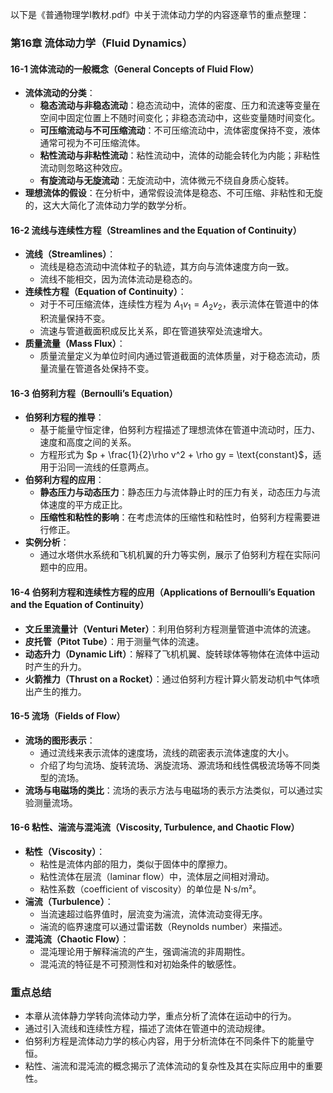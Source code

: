 以下是《普通物理学I教材.pdf》中关于流体动力学的内容逐章节的重点整理：

### 第16章 流体动力学（Fluid Dynamics）

#### 16-1 流体流动的一般概念（General Concepts of Fluid Flow）
- **流体流动的分类**：
  - **稳态流动与非稳态流动**：稳态流动中，流体的密度、压力和流速等变量在空间中固定位置上不随时间变化；非稳态流动中，这些变量随时间变化。
  - **可压缩流动与不可压缩流动**：不可压缩流动中，流体密度保持不变，液体通常可视为不可压缩流体。
  - **粘性流动与非粘性流动**：粘性流动中，流体的动能会转化为内能；非粘性流动则忽略这种效应。
  - **有旋流动与无旋流动**：无旋流动中，流体微元不绕自身质心旋转。
- **理想流体的假设**：在分析中，通常假设流体是稳态、不可压缩、非粘性和无旋的，这大大简化了流体动力学的数学分析。

#### 16-2 流线与连续性方程（Streamlines and the Equation of Continuity）
- **流线（Streamlines）**：
  - 流线是稳态流动中流体粒子的轨迹，其方向与流体速度方向一致。
  - 流线不能相交，因为流体流动是稳态的。
- **连续性方程（Equation of Continuity）**：
  - 对于不可压缩流体，连续性方程为 $A_1v_1 = A_2v_2$，表示流体在管道中的体积流量保持不变。
  - 流速与管道截面积成反比关系，即在管道狭窄处流速增大。
- **质量流量（Mass Flux）**：
  - 质量流量定义为单位时间内通过管道截面的流体质量，对于稳态流动，质量流量在管道各处保持不变。

#### 16-3 伯努利方程（Bernoulli’s Equation）
- **伯努利方程的推导**：
  - 基于能量守恒定律，伯努利方程描述了理想流体在管道中流动时，压力、速度和高度之间的关系。
  - 方程形式为 $p + \frac{1}{2}\rho v^2 + \rho gy = \text{constant}$，适用于沿同一流线的任意两点。
- **伯努利方程的应用**：
  - **静态压力与动态压力**：静态压力与流体静止时的压力有关，动态压力与流体速度的平方成正比。
  - **压缩性和粘性的影响**：在考虑流体的压缩性和粘性时，伯努利方程需要进行修正。
- **实例分析**：
  - 通过水塔供水系统和飞机机翼的升力等实例，展示了伯努利方程在实际问题中的应用。

#### 16-4 伯努利方程和连续性方程的应用（Applications of Bernoulli’s Equation and the Equation of Continuity）
- **文丘里流量计（Venturi Meter）**：利用伯努利方程测量管道中流体的流速。
- **皮托管（Pitot Tube）**：用于测量气体的流速。
- **动态升力（Dynamic Lift）**：解释了飞机机翼、旋转球体等物体在流体中运动时产生的升力。
- **火箭推力（Thrust on a Rocket）**：通过伯努利方程计算火箭发动机中气体喷出产生的推力。

#### 16-5 流场（Fields of Flow）
- **流场的图形表示**：
  - 通过流线来表示流体的速度场，流线的疏密表示流体速度的大小。
  - 介绍了均匀流场、旋转流场、涡旋流场、源流场和线性偶极流场等不同类型的流场。
- **流场与电磁场的类比**：流场的表示方法与电磁场的表示方法类似，可以通过实验测量流场。

#### 16-6 粘性、湍流与混沌流（Viscosity, Turbulence, and Chaotic Flow）
- **粘性（Viscosity）**：
  - 粘性是流体内部的阻力，类似于固体中的摩擦力。
  - 粘性流体在层流（laminar flow）中，流体层之间相对滑动。
  - 粘性系数（coefficient of viscosity）的单位是 N·s/m²。
- **湍流（Turbulence）**：
  - 当流速超过临界值时，层流变为湍流，流体流动变得无序。
  - 湍流的临界速度可以通过雷诺数（Reynolds number）来描述。
- **混沌流（Chaotic Flow）**：
  - 混沌理论用于解释湍流的产生，强调湍流的非周期性。
  - 混沌流的特征是不可预测性和对初始条件的敏感性。

### 重点总结
- 本章从流体静力学转向流体动力学，重点分析了流体在运动中的行为。
- 通过引入流线和连续性方程，描述了流体在管道中的流动规律。
- 伯努利方程是流体动力学的核心内容，用于分析流体在不同条件下的能量守恒。
- 粘性、湍流和混沌流的概念揭示了流体流动的复杂性及其在实际应用中的重要性。